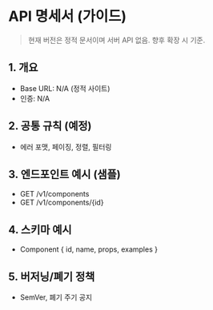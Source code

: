 # API 명세서 (가이드)

> 현재 버전은 정적 문서이며 서버 API 없음. 향후 확장 시 기준.

## 1. 개요
- Base URL: N/A (정적 사이트)
- 인증: N/A

## 2. 공통 규칙 (예정)
- 에러 포맷, 페이징, 정렬, 필터링

## 3. 엔드포인트 예시 (샘플)
- GET /v1/components
- GET /v1/components/{id}

## 4. 스키마 예시
- Component { id, name, props, examples }

## 5. 버저닝/폐기 정책
- SemVer, 폐기 주기 공지
